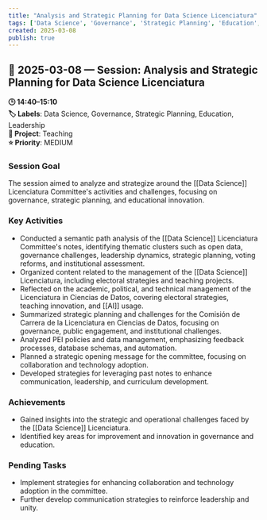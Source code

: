 ```yaml
---
title: "Analysis and Strategic Planning for Data Science Licenciatura"
tags: ['Data Science', 'Governance', 'Strategic Planning', 'Education', 'Leadership']
created: 2025-03-08
publish: true
---
```


## 📅 2025-03-08 — Session: Analysis and Strategic Planning for Data Science Licenciatura

**🕒 14:40–15:10**  
**🏷️ Labels**: Data Science, Governance, Strategic Planning, Education, Leadership  
**📂 Project**: Teaching  
**⭐ Priority**: MEDIUM  


### Session Goal
The session aimed to analyze and strategize around the [[Data Science]] Licenciatura Committee's activities and challenges, focusing on governance, strategic planning, and educational innovation.

### Key Activities
- Conducted a semantic path analysis of the [[Data Science]] Licenciatura Committee's notes, identifying thematic clusters such as open data, governance challenges, leadership dynamics, strategic planning, voting reforms, and institutional assessment.
- Organized content related to the management of the [[Data Science]] Licenciatura, including electoral strategies and teaching projects.
- Reflected on the academic, political, and technical management of the Licenciatura in Ciencias de Datos, covering electoral strategies, teaching innovation, and [[AI]] usage.
- Summarized strategic planning and challenges for the Comisión de Carrera de la Licenciatura en Ciencias de Datos, focusing on governance, public engagement, and institutional challenges.
- Analyzed PEI policies and data management, emphasizing feedback processes, database schemas, and automation.
- Planned a strategic opening message for the committee, focusing on collaboration and technology adoption.
- Developed strategies for leveraging past notes to enhance communication, leadership, and curriculum development.

### Achievements
- Gained insights into the strategic and operational challenges faced by the [[Data Science]] Licenciatura.
- Identified key areas for improvement and innovation in governance and education.

### Pending Tasks
- Implement strategies for enhancing collaboration and technology adoption in the committee.
- Further develop communication strategies to reinforce leadership and unity.
